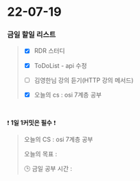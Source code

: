 # 22-07-19
### 금일 할일 리스트

> - [x]  RDR 스터디
>
> - [x]  ToDoList - api 수정
>
> - [ ]  김영한님 강의 듣기(HTTP 강의 메서드)
> 
> - [x]  오늘의 cs : osi 7계층 공부
>

<br/>

❗ **1일 1커밋은 필수** ❗
> 오늘의 CS : osi 7계층 공부
>
> 오늘의 목표  : 
>
> 🕒 금일 공부 시간 : 

<br/>
